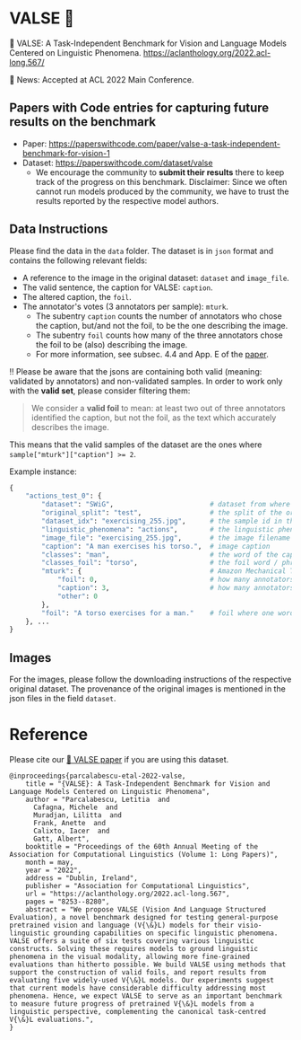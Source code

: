 # VALSE :dancer:

:dancer: VALSE: A Task-Independent Benchmark for Vision and Language Models Centered on Linguistic Phenomena. https://aclanthology.org/2022.acl-long.567/

📰 News: Accepted at ACL 2022 Main Conference.

## Papers with Code entries for capturing future results on the benchmark
* Paper: https://paperswithcode.com/paper/valse-a-task-independent-benchmark-for-vision-1
* Dataset: https://paperswithcode.com/dataset/valse
   * We encourage the community to **submit their results** there to keep track of the progress on this benchmark. Disclaimer: Since we often cannot run models produced by the community, we have to trust the results reported by the respective model authors.

## Data Instructions
Please find the data in the `data` folder. The dataset is in `json` format and contains the following relevant fields:
* A reference to the image in the original dataset: `dataset` and `image_file`.
* The valid sentence, the caption for VALSE: `caption`.
* The altered caption, the `foil`.
* The annotator's votes (3 annotators per sample): `mturk`.
    * The subentry `caption` counts the number of annotators who chose the caption, but/and not the foil, to be the one describing the image.
    * The subentry `foil` counts how many of the three annotators chose the foil to be (also) describing the image.
    * For more information, see subsec. 4.4 and App. E of the [paper](https://aclanthology.org/2022.acl-long.567/).

:bangbang: Please be aware that the jsons are containing both valid (meaning: validated by annotators) and non-validated samples. In order to work only with the **valid set**, please consider filtering them:

> We consider a **valid foil** to mean: at least two out of three annotators identified the caption, but not the foil, as the text which accurately describes the image.

This means that the valid samples of the dataset are the ones where `sample["mturk"]["caption"] >= 2`.

Example instance:
```python
{
    "actions_test_0": {
        "dataset": "SWiG",                        # dataset from where the image and caption originate from
        "original_split": "test",                 # the split of the original dataset in which the sample belonged to
        "dataset_idx": "exercising_255.jpg",      # the sample id in the original dataset
        "linguistic_phenomena": "actions",        # the linguistic phenomenon targeted
        "image_file": "exercising_255.jpg",       # the image filename (in the original dataset)
        "caption": "A man exercises his torso.",  # image caption
        "classes": "man",                         # the word of the caption that was replaced
        "classes_foil": "torso",                  # the foil word / phrase
        "mturk": {                                # Amazon Mechanical Turk annotation (validation) results
            "foil": 0,                            # how many annotators voted that the foil describes the image
            "caption": 3,                         # how many annotators voted that the caption only (and not the foil) to describe the image
            "other": 0
        },
        "foil": "A torso exercises for a man."    # foil where one word / phrase is exchanged in the original caption such that the foil caption does not describe the image anymore
    }, ...
}
```

## Images
For the images, please follow the downloading instructions of the respective original dataset. The provenance of the original images is mentioned in the json files in the field `dataset`.

# Reference
Please cite our [:dancer: VALSE paper](https://aclanthology.org/2022.acl-long.567/) if you are using this dataset.

```
@inproceedings{parcalabescu-etal-2022-valse,
    title = "{VALSE}: A Task-Independent Benchmark for Vision and Language Models Centered on Linguistic Phenomena",
    author = "Parcalabescu, Letitia  and
      Cafagna, Michele  and
      Muradjan, Lilitta  and
      Frank, Anette  and
      Calixto, Iacer  and
      Gatt, Albert",
    booktitle = "Proceedings of the 60th Annual Meeting of the Association for Computational Linguistics (Volume 1: Long Papers)",
    month = may,
    year = "2022",
    address = "Dublin, Ireland",
    publisher = "Association for Computational Linguistics",
    url = "https://aclanthology.org/2022.acl-long.567",
    pages = "8253--8280",
    abstract = "We propose VALSE (Vision And Language Structured Evaluation), a novel benchmark designed for testing general-purpose pretrained vision and language (V{\&}L) models for their visio-linguistic grounding capabilities on specific linguistic phenomena. VALSE offers a suite of six tests covering various linguistic constructs. Solving these requires models to ground linguistic phenomena in the visual modality, allowing more fine-grained evaluations than hitherto possible. We build VALSE using methods that support the construction of valid foils, and report results from evaluating five widely-used V{\&}L models. Our experiments suggest that current models have considerable difficulty addressing most phenomena. Hence, we expect VALSE to serve as an important benchmark to measure future progress of pretrained V{\&}L models from a linguistic perspective, complementing the canonical task-centred V{\&}L evaluations.",
}
```

